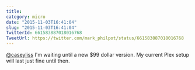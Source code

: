 ```yaml
---
title: 
category: micro
date: "2015-11-03T16:41:04"
slug: "2015-11-03T16:41:04"
TwitterId: 661583887018016768
TweetUrl: https://twitter.com/mark_philpot/status/661583887018016768
---
```


[@caseyliss](https://twitter.com/caseyliss) I'm waiting until a new $99 dollar
version. My current Plex setup will last just fine until then.
